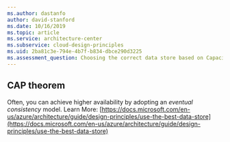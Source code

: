```yaml
---
ms.author: dastanfo
author: david-stanford
ms.date: 10/16/2019
ms.topic: article
ms.service: architecture-center
ms.subservice: cloud-design-principles
ms.uid: 2ba81c3e-794e-4b7f-b834-dbce290d3225
ms.assessment_question: Choosing the correct data store based on Capacity, Availability, and Performance requirements (CAP)
---
```

## CAP theorem

Often, you can achieve higher availability by adopting an _eventual consistency_ model. Learn More: [https://docs.microsoft.com/en-us/azure/architecture/guide/design-principles/use-the-best-data-store](https://docs.microsoft.com/en-us/azure/architecture/guide/design-principles/use-the-best-data-store)
